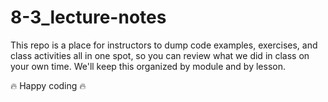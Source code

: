 # 8-3_lecture-notes

This repo is a place for instructors to dump code examples, exercises, and class activities all in one spot, so you can review what we did in class on your own time.
We'll keep this organized by module and by lesson.

🔥 Happy coding 🔥
